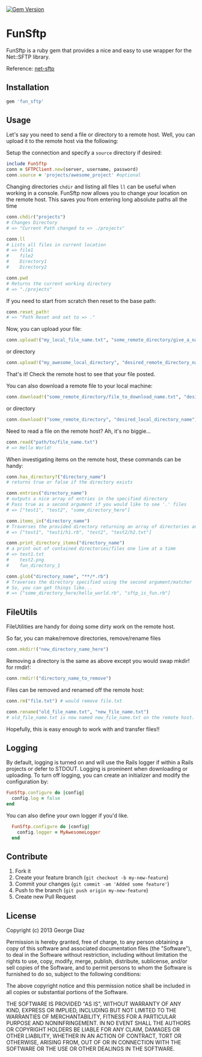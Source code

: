 [![Gem Version](https://badge.fury.io/rb/fun_sftp.png)](http://badge.fury.io/rb/fun_sftp)

FunSftp
=======

FunSftp is a ruby gem that provides a nice and easy to use wrapper for the Net::SFTP library.

Reference: [net-sftp](http://net-ssh.github.com/sftp/v2/api/index.html)

Installation
------------

```ruby
gem 'fun_sftp'
```

Usage
-----

Let's say you need to send a file or directory to a remote host. Well, you can upload it to the remote host via the following:

Setup the connection and specify a `source` directory if desired:

```ruby
include FunSftp
conn = SFTPClient.new(server, username, password)
conn.source = 'projects/awesome_project' #optional
```

Changing directories `chdir` and listing all files `ll` can be useful when working in a console. FunSftp now allows you to change your location on the remote host. This saves you from entering long absolute paths all the time

```ruby
conn.chdir("projects")
# Changes Directory
# => "Current Path changed to => ./projects"

conn.ll
# Lists all files in current location
# => file1
#    file2
#    Directory1
#    Directory2

conn.pwd
# Returns the current working directory
# => "./projects"
```

If you need to start from scratch then reset to the base path:

```ruby
conn.reset_path!
# => "Path Reset and set to => ."
```

Now, you can upload your file:

```ruby
conn.upload!("my_local_file_name.txt", "some_remote_directory/give_a_name.txt")
```

or directory

```ruby
conn.upload!("my_awesome_local_directory", "desired_remote_directory_name")
```

That's it! Check the remote host to see that your file posted.

You can also download a remote file to your local machine:

```ruby
conn.download!("some_remote_directory/file_to_download_name.txt", "desired_local_name.txt")
```

or directory

```ruby
conn.download!("some_remote_directory", "desired_local_directory_name")
```

Need to read a file on the remote host? Ah, it's no biggie...

```ruby
conn.read("path/to/file_name.txt")
# => Hello World!
```

When investigating items on the remote host, these commands can be handy:

```ruby
conn.has_directory?("directory_name")
# returns true or false if the directory exists

conn.entries("directory_name")
# outputs a nice array of entries in the specified directory
# Pass true as a second argument if you would like to see '.' files
# => ["test1", "test2", "some_directory_here"]

conn.items_in("directory_name")
# Traverses the provided directory returning an array of directories and files
# => ["test1", "test1/h1.rb", "test2", "test2/h2.txt"]

conn.print_directory_items("directory_name")
# a print out of contained directories/files one line at a time
# => test1.txt
#    test2.png
#    fun_directory_1

conn.glob("directory_name", "**/*.rb")
# Traverses the directory specified using the second argument/matcher
# So, you can get things like...
# => ["some_directory_here/hello_world.rb", "sftp_is_fun.rb"]
```

FileUtils
---------

FileUtilities are handy for doing some dirty work on the remote host.

So far, you can make/remove directories, remove/rename files

```ruby
conn.mkdir!("new_directory_name_here")
```

Removing a directory is the same as above except you would swap mkdir! for rmdir!:

```ruby
conn.rmdir!("directory_name_to_remove")
```

Files can be removed and renamed off the remote host:

```ruby
conn.rm("file.txt") # would remove file.txt

conn.rename("old_file_name.txt", "new_file_name.txt")
# old_file_name.txt is now named new_file_name.txt on the remote host.
```

Hopefully, this is easy enough to work with and transfer files!!

Logging
-------

By default, logging is turned on and will use the Rails logger if within a Rails projects or defer to STDOUT. Logging is prominent when downloading or uploading. To turn off logging, you can create an initializer and modify the configuration by:

```ruby
FunSftp.configure do |config|
  config.log = false
end
```

You can also define your own logger if you'd like.

```ruby
  FunSftp.configure do |config|
    config.logger = MyAwesomeLogger
  end
```

Contribute
-------------------

1. Fork it
2. Create your feature branch (`git checkout -b my-new-feature`)
3. Commit your changes (`git commit -am 'Added some feature'`)
4. Push to the branch (`git push origin my-new-feature`)
5. Create new Pull Request

License
-------

Copyright (c) 2013 George Diaz

Permission is hereby granted, free of charge, to any person obtaining a copy of this software and associated documentation files (the "Software"), to deal in the Software without restriction, including without limitation the rights to use, copy, modify, merge, publish, distribute, sublicense, and/or sell copies of the Software, and to permit persons to whom the Software is furnished to do so, subject to the following conditions:

The above copyright notice and this permission notice shall be included in all copies or substantial portions of the Software.

THE SOFTWARE IS PROVIDED "AS IS", WITHOUT WARRANTY OF ANY KIND, EXPRESS OR IMPLIED, INCLUDING BUT NOT LIMITED TO THE WARRANTIES OF MERCHANTABILITY, FITNESS FOR A PARTICULAR PURPOSE AND NONINFRINGEMENT. IN NO EVENT SHALL THE AUTHORS OR COPYRIGHT HOLDERS BE LIABLE FOR ANY CLAIM, DAMAGES OR OTHER LIABILITY, WHETHER IN AN ACTION
OF CONTRACT, TORT OR OTHERWISE, ARISING FROM, OUT OF OR IN CONNECTION WITH THE SOFTWARE OR THE USE OR OTHER DEALINGS IN THE SOFTWARE.
